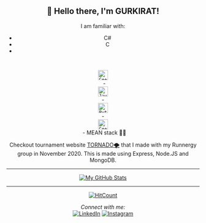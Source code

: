 <div align="center">
<h2> 👋 Hello there, I'm GURKIRAT!</h2>
</div>

<div align="center">
I am familiar with:
 
- C#
- C
- <code>
<img alt="C++" width="26px" src="https://img.icons8.com/color/48/000000/c-plus-plus-logo.png"/>
 </code>
- <code>
<img alt="Java" width="26px" src="https://img.icons8.com/color/240/000000/java-coffee-cup-logo.png">
</code>
- <code>
<img alt="Python" width="26px" src="https://img.icons8.com/color/240/000000/python.png">
</code>
- <code>
<img alt="C++" width="26px" src="https://img.icons8.com/color/48/000000/mongodb.png"/>
 </code>
- MEAN stack 👨‍💻

 Checkout tournament website 
<a href="https://tornado-runnergy.herokuapp.com/" target="_blank">TORNADO🌪️</a>
 that I made with my Runnergy group in November 2020. This is made using Express, Node.JS and MongoDB.
 
---


<!--<img align="center" src="https://github-readme-stats.vercel.app/api/<CARD_TYPE>/?username=khaira777&theme=<THEME_NAME>" />-->

[![My GitHub Stats](https://github-readme-stats.vercel.app/api/?username=khaira777&count_private=true&theme=tokyonight&showicons=true)]()<br>
<!--[![My GitHub Language Stats](https://github-readme-stats.vercel.app/api/top-langs/?username=khaira777&langs_count=5&theme=tokyonight)]()-->


---
[![HitCount](http://hits.dwyl.com/khaira777/khaira777.svg)](http://hits.dwyl.com/khaira777/khaira777)

<i>Connect with me:</i><br>
<a href="https://www.linkedin.com/in/gurkirat-khaira" target="_blank"><img src="https://img.shields.io/badge/LinkedIn-%230077B5.svg?&style=flat-square&logo=linkedin&logoColor=white" alt="LinkedIn"></a>
<a href="https://www.instagram.com/gurkirat_khaira/" target="_blank"><img src="https://img.shields.io/badge/Instagram-%23E4405F.svg?&style=flat-square&logo=instagram&logoColor=white" alt="Instagram"></a>

</div>

<!--
**khaira777/khaira777** is a ✨ _special_ ✨ repository because its `README.md` (this file) appears on your GitHub profile.

Here are some ideas to get you started:

- 🔭 I’m currently working on ...
- 🌱 I’m currently learning ...
- 👯 I’m looking to collaborate on ...
- 🤔 I’m looking for help with ...
- 💬 Ask me about ...
- 📫 How to reach me: ...
- 😄 Pronouns: ...
- ⚡ Fun fact: ...
-->
